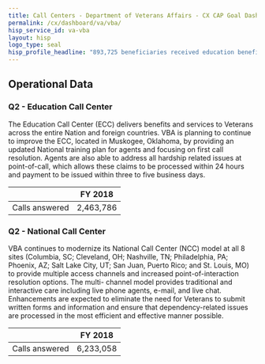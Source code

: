 ```yaml
---
title: Call Centers - Department of Veterans Affairs - CX CAP Goal Dashboard
permalink: /cx/dashboard/va/vba/
hisp_service_id: va-vba
layout: hisp
logo_type: seal
hisp_profile_headline: "893,725 beneficiaries received education benefits in 2018."
---
```


## Operational Data

### Q2 - Education Call Center

The Education Call Center (ECC) delivers benefits and services to Veterans across the entire Nation and foreign countries. VBA is planning to continue to improve the ECC, located in Muskogee, Oklahoma, by providing an updated National training plan for agents and focusing on first call resolution.  Agents are also able to address all hardship related issues at point-of-call, which allows these claims to be processed within 24 hours and payment to be issued within three to five business days.

|                |  FY 2018  |
|----------------|-----------|
| Calls answered | 2,463,786 |

### Q2 - National Call Center

VBA continues to modernize its National Call Center (NCC) model at all 8 sites (Columbia, SC; Cleveland, OH; Nashville, TN; Philadelphia, PA; Phoenix, AZ; Salt Lake City, UT; San Juan, Puerto Rico; and St. Louis, MO) to provide multiple access channels and increased point-of-interaction resolution options. The multi- channel model provides traditional and interactive care including live phone agents, e-mail, and live chat. Enhancements are expected to eliminate the need for Veterans to submit written forms and information and ensure that dependency-related issues are processed in the most efficient and effective manner possible.

|                |  FY 2018  |
|----------------|-----------|
| Calls answered | 6,233,058 |
